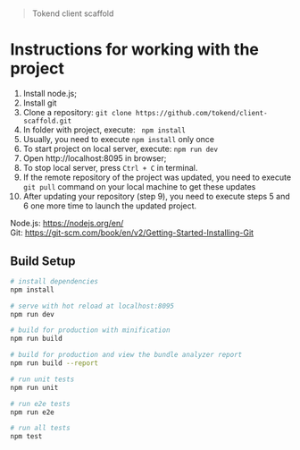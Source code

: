 #

> Tokend client scaffold

# Instructions for working with the project

1. Install node.js;
2. Install git
3. Clone a repository: ```git clone https://github.com/tokend/client-scaffold.git```
4. In folder with project, execute: ``` npm install```
5. Usually, you need to execute ```npm install``` only once
6. To start project on local server, execute: ```npm run dev```
7. Open http://localhost:8095 in browser;
8. To stop local server, press `Ctrl + C` in terminal.
9. If the remote repository of the project was updated, you need to execute ```git pull``` command on your local machine to get these updates
10. After updating your repository (step 9), you need to execute steps 5 and 6 one more time to launch the updated project.

Node.js: https://nodejs.org/en/  
Git: https://git-scm.com/book/en/v2/Getting-Started-Installing-Git
   

## Build Setup

``` bash
# install dependencies
npm install

# serve with hot reload at localhost:8095
npm run dev

# build for production with minification
npm run build

# build for production and view the bundle analyzer report
npm run build --report

# run unit tests
npm run unit

# run e2e tests
npm run e2e

# run all tests
npm test
```
